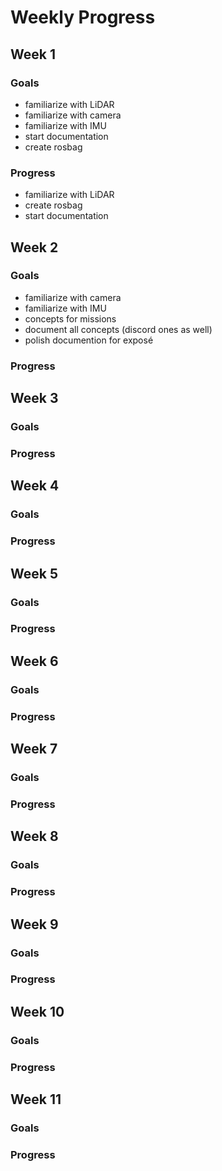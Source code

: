 # Weekly Progress

## Week 1

### Goals

- familiarize with LiDAR
- familiarize with camera
- familiarize with IMU
- start documentation
- create rosbag

### Progress

- familiarize with LiDAR
- create rosbag
- start documentation

## Week 2

### Goals

- familiarize with camera
- familiarize with IMU
- concepts for missions
- document all concepts (discord ones as well)
- polish documention for exposé

### Progress

## Week 3

### Goals

### Progress

## Week 4

### Goals

### Progress

## Week 5

### Goals

### Progress

## Week 6

### Goals

### Progress

## Week 7

### Goals

### Progress

## Week 8

### Goals

### Progress

## Week 9

### Goals

### Progress

## Week 10

### Goals

### Progress

## Week 11

### Goals

### Progress
